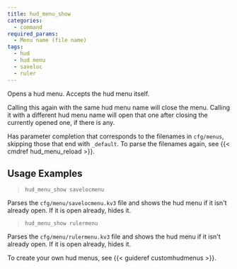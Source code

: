 ```yaml
---
title: hud_menu_show
categories:
  - command
required_params:
  - Menu name (file name)
tags:
  - hud
  - hud menu
  - saveloc
  - ruler
---
```


Opens a hud menu. Accepts the hud menu itself.

Calling this again with the same hud menu name will close the menu. Calling it with a different hud menu name will open that one after closing the currently opened one, if there is any.

Has parameter completion that corresponds to the filenames in `cfg/menus`, skipping those that end with `_default`.
To parse the filenames again, see {{< cmdref hud_menu_reload >}}.

## Usage Examples

> `hud_menu_show savelocmenu`

Parses the `cfg/menu/savelocmenu.kv3` file and shows the hud menu if it isn't already open. If it is open already, hides it.

> `hud_menu_show rulermenu`

Parses the `cfg/menu/rulermenu.kv3` file and shows the hud menu if it isn't already open. If it is open already, hides it.

To create your own hud menus, see {{< guideref customhudmenus >}}.
